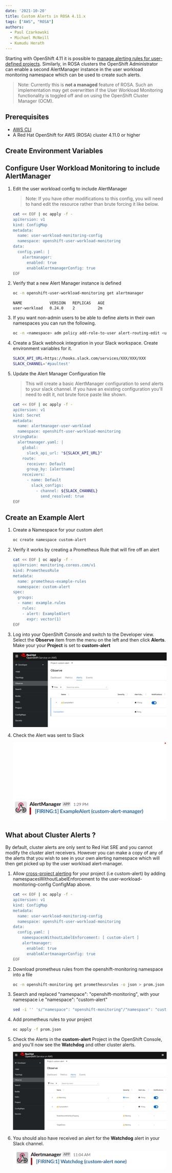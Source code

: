 ```yaml
---
date: '2021-10-20'
title: Custom Alerts in ROSA 4.11.x
tags: ["AWS", "ROSA"]
authors:
  - Paul Czarkowski
  - Michael McNeill
  - Kumudu Herath
---
```


Starting with OpenShift 4.11 it is possible to [manage alerting rules for user-defined projects](https://docs.openshift.com/container-platform/4.11/monitoring/managing-alerts.html#managing-alerting-rules-for-user-defined-projects_managing-alerts). Similarly, in ROSA clusters the OpenShift Administrator can enable a second AlertManager instance in the user workload monitoring namespace which can be used to create such alerts.

> Note: Currently this is **not a managed** feature of ROSA. Such an implementation may get overwritten if the User Workload Monitoring functionality is toggled off and on using the OpenShift Cluster Manager (OCM).

## Prerequisites

* [AWS CLI](https://docs.aws.amazon.com/cli/latest/userguide/cli-chap-install.html)
* A Red Hat OpenShift for AWS (ROSA) cluster 4.11.0 or higher

## Create Environment Variables

## Configure User Workload Monitoring to include AlertManager

1. Edit the user workload config to include AlertManager

    > Note: If you have other modifications to this config, you will need to hand edit the resource rather than brute forcing it like below.

    ```bash
    cat << EOF | oc apply -f -
    apiVersion: v1
    kind: ConfigMap
    metadata:
      name: user-workload-monitoring-config
      namespace: openshift-user-workload-monitoring
    data:
      config.yaml: |
        alertmanager:
          enabled: true
          enableAlertmanagerConfig: true
    EOF
    ```

1. Verify that a new Alert Manager instance is defined

   ```bash
   oc -n openshift-user-workload-monitoring get alertmanager
   ```

   ```output
   NAME            VERSION   REPLICAS   AGE
   user-workload   0.24.0    2          2m
   ```

1. If you want non-admin users to be able to define alerts in their own namespaces you can run the following.

   ```bash
   oc -n <namespace> adm policy add-role-to-user alert-routing-edit <user>
   ```

1. Create a Slack webhook integration in your Slack workspace. Create environment variables for it.

    ```bash
    SLACK_API_URL=https://hooks.slack.com/services/XXX/XXX/XXX
    SLACK_CHANNEL='#paultest'
    ```

1. Update the Alert Manager Configuration file

   > This will create a basic AlertManager configuration to send alerts to your slack channel. If you have an existing configuration you'll need to edit it, not brute force paste like shown.

   ```bash
   cat << EOF | oc apply -f -
   apiVersion: v1
   kind: Secret
   metadata:
     name: alertmanager-user-workload
     namespace: openshift-user-workload-monitoring
   stringData:
     alertmanager.yaml: |
       global:
         slack_api_url: "${SLACK_API_URL}"
       route:
         receiver: Default
         group_by: [alertname]
       receivers:
         - name: Default
           slack_configs:
             - channel: ${SLACK_CHANNEL}
               send_resolved: true
   EOF
   ```

## Create an Example Alert

1. Create a Namespace for your custom alert

   ```bash
   oc create namespace custom-alert
   ```

1. Verify it works by creating a Prometheus Rule that will fire off an alert

   ```bash
   cat << EOF | oc apply -f -
   apiVersion: monitoring.coreos.com/v1
   kind: PrometheusRule
   metadata:
     name: prometheus-example-rules
     namespace: custom-alert
   spec:
     groups:
     - name: example.rules
       rules:
       - alert: ExampleAlert
         expr: vector(1)
   EOF
   ```

1. Log into your OpenShift Console and switch to the Developer view. Select the **Observe** item from the menu on the left and then click **Alerts**.  Make your your **Project** is set to **custom-alert**

    ![Screenshot of Alert in OCP Console](./ocp-alerts.png)

1. Check the Alert was sent to Slack

    ![Screenshot of Alert in Slack](./slack.png)

## What about Cluster Alerts ?

By default, cluster alerts are only sent to Red Hat SRE and you cannot modify the cluster alert receivers. However you can make a copy of any of the alerts that you wish to see in your own alerting namespace which will then get picked up by the user workload alert-manager.

1. Allow [cross-project alerting](https://docs.redhat.com/en/documentation/red_hat_openshift_service_on_aws/4/html/monitoring/managing-alerts#creating-cross-project-alerting-rules-for-user-defined-projects_managing-alerts-as-an-administrator) for your project (i.e custom-alert) by adding namespacesWithoutLabelEnforcement to the user-workload-monitoring-config ConfigMap above.
    ```bash
    cat << EOF | oc apply -f -
    apiVersion: v1
    kind: ConfigMap
    metadata:
      name: user-workload-monitoring-config
      namespace: openshift-user-workload-monitoring
    data:
      config.yaml: |
        namespacesWithoutLabelEnforcement: [ custom-alert ]
        alertmanager:
          enabled: true
          enableAlertmanagerConfig: true
    EOF
    ```

1. Download prometheus rules from the openshift-monitoring namespace into a file

    ```bash
    oc -n openshift-monitoring get prometheusrules -o json > prom.json
    ```
1. Search and replaced "namespace": "openshift-monitoring", with your namespace i.e "namespace": "custom-alert"

    ```bash
    sed -i '' 's/"namespace": "openshift-monitoring"/"namespace": "custom-alert"/g' prom.json
    ```
1. Add prometheus rules to your project

    ```bash
    oc apply -f prom.json
    ```    
1. Check the Alerts in the **custom-alert** Project in the OpenShift Console, and you'll now see the **Watchdog** and other cluster alerts.

    ![Screenshot of cluster alerts in custom project](./ocp-cluster-alerts.png)

1. You should also have received an alert for the **Watchdog** alert in your Slack channel.

    ![Screenshot of watchdog alert in slack](./slack-watchdog.png)

